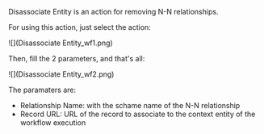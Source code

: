 Disassociate Entity is an action for removing N-N relationships.

For using this action, just select the action:

![](Disassociate Entity_wf1.png)

Then, fill the 2 parameters, and that's all:

![](Disassociate Entity_wf2.png)

The paramaters are:
* Relationship Name: with the schame name of the N-N relationship
* Record URL: URL of the record to associate to the context entity of the workflow execution

